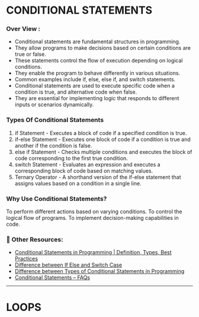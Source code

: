# CONDITIONAL STATEMENTS 

### Over View : 
- Conditional statements are fundamental structures in programming.
- They allow programs to make decisions based on certain conditions are true or false.
- These statements control the flow of execution depending on logical conditions.
- They enable the program to behave differently in various situations.
- Common examples include if, else, else if, and switch statements.
- Conditional statements are used to execute specific code when a condition is true, and alternative code when false.
- They are essential for implementing logic that responds to different inputs or scenarios dynamically.

### Types Of Conditional Statements
1. if Statement - Executes a block of code if a specified condition is true.
2. if-else Statement - Executes one block of code if a condition is true and another if the condition is false.
3. else if Statement - Checks multiple conditions and executes the block of code corresponding to the first true condition.
4. switch Statement - Evaluates an expression and executes a corresponding block of code based on matching values.
5. Ternary Operator - A shorthand version of the if-else statement that assigns values based on a condition in a single line. 


### Why Use Conditional Statements?
To perform different actions based on varying conditions.
To control the logical flow of programs.
To implement decision-making capabilities in code.

### 🔗 Other Resources: 
- [Conditional Statements in Programming | Definition, Types, Best Practices](https://www.geeksforgeeks.org/conditional-statements-in-programming/)
- [Difference between If Else and Switch Case](https://www.geeksforgeeks.org/conditional-statements-in-programming/#difference-between-if-else-and-switch-case)
- [Difference between Types of Conditional Statements in Programming](https://www.geeksforgeeks.org/conditional-statements-in-programming/#difference-between-types-of-conditional-statements-in-programming)
- [Conditional Statements – FAQs](https://www.geeksforgeeks.org/conditional-statements-in-programming/#frequently-asked-questions-faqs-in-conditional-statements-in-programming)



--- 


# LOOPS 
